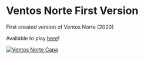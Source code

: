 # Ventos Norte First Version
First created version of Ventos Norte (2020)

Avaliable to play [here](https://samuellh12.itch.io/ventos-norte)!

[![Ventos Norte Capa](https://img.itch.zone/aW1nLzY1NDQwMTYucG5n/347x500/Qg7ght.png)](https://samuellh12.itch.io/ventos-norte)






